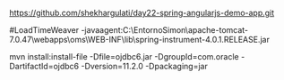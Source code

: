 https://github.com/shekhargulati/day22-spring-angularjs-demo-app.git

#LoadTimeWeaver
-javaagent:C:\EntornoSimon\apache-tomcat-7.0.47\webapps\oms\WEB-INF\lib\spring-instrument-4.0.1.RELEASE.jar


mvn install:install-file -Dfile=ojdbc6.jar -DgroupId=com.oracle -DartifactId=ojdbc6 -Dversion=11.2.0 -Dpackaging=jar



